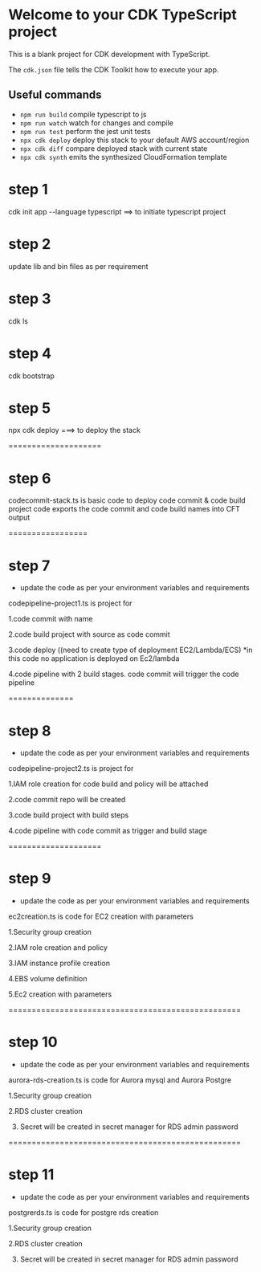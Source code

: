 # Welcome to your CDK TypeScript project

This is a blank project for CDK development with TypeScript.

The `cdk.json` file tells the CDK Toolkit how to execute your app.

## Useful commands

* `npm run build`   compile typescript to js
* `npm run watch`   watch for changes and compile
* `npm run test`    perform the jest unit tests
* `npx cdk deploy`  deploy this stack to your default AWS account/region
* `npx cdk diff`    compare deployed stack with current state
* `npx cdk synth`   emits the synthesized CloudFormation template

step 1
========
cdk init app --language typescript ==> to initiate typescript project

step 2
========
update lib and bin files as per requirement

step 3
========
cdk ls

step 4
=======
cdk bootstrap

step 5
=======
npx cdk deploy ===> to deploy the stack

====================

step 6
=======
codecommit-stack.ts is basic code to deploy code commit & code build project
code exports the code commit and code build names into CFT output

=================

step 7
=======

* update the code as per your environment variables and requirements

codepipeline-project1.ts is project for

1.code commit with name

2.code build project with source as code commit 

3.code deploy ((need to create type of deployment EC2/Lambda/ECS) 
*in this code no application is deployed on Ec2/lambda

4.code pipeline with 2 build stages. code commit will trigger the code pipeline

==============


step 8
=======
* update the code as per your environment variables and requirements

codepipeline-project2.ts is project for

1.IAM role creation for code build and policy will be attached

2.code commit repo will be created

3.code build project with build steps

4.code pipeline with code commit as trigger and build stage

====================

step 9
=======

* update the code as per your environment variables and requirements

ec2creation.ts is code for EC2 creation with parameters

1.Security group creation

2.IAM role creation and policy

3.IAM instance profile creation

4.EBS volume definition

5.Ec2 creation with parameters

==================================================


step 10
=======

* update the code as per your environment variables and requirements

aurora-rds-creation.ts is code for Aurora mysql and Aurora Postgre

1.Security group creation

2.RDS cluster creation

3. Secret will be created in secret manager for RDS admin password


==================================================


step 11
=======

* update the code as per your environment variables and requirements

postgrerds.ts is code for postgre rds creation

1.Security group creation

2.RDS cluster creation

3. Secret will be created in secret manager for RDS admin password


